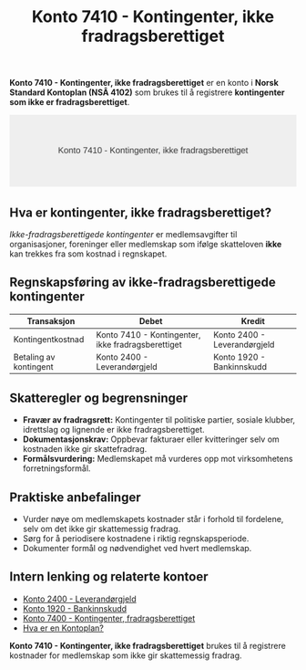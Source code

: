 ﻿---
title: "Konto 7410 - Kontingenter, ikke fradragsberettiget"
seoTitle: "7410-kontingenter-ikke-fradragsberettiget"
description: '**Konto 7410 - Kontingenter, ikke fradragsberettiget** er en konto i **Norsk Standard Kontoplan (NSÂ 4102)** som brukes til å registrere **kontingenter som ikk...'
---

**Konto 7410 - Kontingenter, ikke fradragsberettiget** er en konto i **Norsk Standard Kontoplan (NSÂ 4102)** som brukes til å registrere **kontingenter som ikke er fradragsberettiget**.

![Illustrasjon av konto 7410 Kontingenter, ikke fradragsberettiget](7410-kontingenter-ikke-fradragsberettiget-image.svg)

## Hva er kontingenter, ikke fradragsberettiget?

*Ikke-fradragsberettigede kontingenter* er medlemsavgifter til organisasjoner, foreninger eller medlemskap som ifølge skatteloven **ikke** kan trekkes fra som kostnad i regnskapet.

## Regnskapsføring av ikke-fradragsberettigede kontingenter

| Transaksjon                | Debet                                          | Kredit                      |
|----------------------------|------------------------------------------------|-----------------------------|
| Kontingentkostnad          | Konto 7410 - Kontingenter, ikke fradragsberettiget | Konto 2400 - Leverandørgjeld |
| Betaling av kontingent     | Konto 2400 - Leverandørgjeld                   | Konto 1920 - Bankinnskudd   |

## Skatteregler og begrensninger

* **Fravær av fradragsrett:** Kontingenter til politiske partier, sosiale klubber, idrettslag og lignende er ikke fradragsberettiget.
* **Dokumentasjonskrav:** Oppbevar fakturaer eller kvitteringer selv om kostnaden ikke gir skattefradrag.
* **Formålsvurdering:** Medlemskapet må vurderes opp mot virksomhetens forretningsformål.

## Praktiske anbefalinger

* Vurder nøye om medlemskapets kostnader står i forhold til fordelene, selv om det ikke gir skattemessig fradrag.
* Sørg for å periodisere kostnadene i riktig regnskapsperiode.
* Dokumenter formål og nødvendighet ved hvert medlemskap.

## Intern lenking og relaterte kontoer

* [Konto 2400 - Leverandørgjeld](/blogs/kontoplan/2400-leverandorgjeld "Konto 2400 - Leverandørgjeld")
* [Konto 1920 - Bankinnskudd](/blogs/kontoplan/1920-bankinnskudd "Konto 1920 - Bankinnskudd")
* [Konto 7400 - Kontingenter, fradragsberettiget](/blogs/kontoplan/7400-kontingenter-fradragsberettiget "Konto 7400 - Kontingenter, fradragsberettiget")
* [Hva er en Kontoplan?](/blogs/regnskap/hva-er-kontoplan "Hva er en Kontoplan? Komplett Guide til Kontoplaner i Norsk Regnskap")

**Konto 7410 - Kontingenter, ikke fradragsberettiget** brukes til å registrere kostnader for medlemskap som ikke gir skattemessig fradrag.







